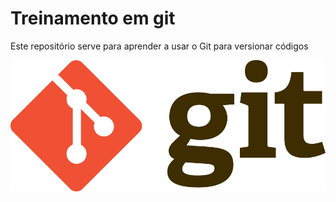 # Treinamento em git
Este repositório serve para aprender a usar o Git para versionar códigos

![Logo GIT](./Git-Logo-2Color.png)

